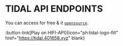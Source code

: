 # TIDAL API ENDPOINTS

You can access for free & it [`opensource`](https://github.com/sachinsenal0x64/Hifi-Tui/tree/main/api).

:button-link[Play on HIFI-API]{icon="ph:tidal-logo-fill" href="https://tidal.401658.xyz" blank}

